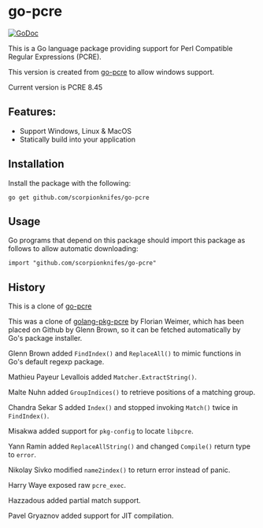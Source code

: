 # go-pcre

[![GoDoc](https://godoc.org/github.com/gijsbers/go-pcre?status.svg=)](https://pkg.go.dev/github.com/scorpionknifes/go-pcre)

This is a Go language package providing support for Perl Compatible Regular Expressions (PCRE).

This version is created from [go-pcre](https://github.com/rubrikinc/goc-pcre) to allow windows support.

Current version is PCRE 8.45

## Features:

- Support Windows, Linux & MacOS
- Statically build into your application

## Installation

Install the package with the following:

    go get github.com/scorpionknifes/go-pcre

## Usage

Go programs that depend on this package should import this package as follows to allow automatic downloading:

    import "github.com/scorpionknifes/go-pcre"

## History

This is a clone of [go-pcre](https://github.com/rubrikinc/goc-pcre)

This was a clone of [golang-pkg-pcre](http://git.enyo.de/fw/debian/golang-pkg-pcre.git) by Florian Weimer, which has been placed on Github by Glenn Brown, so it can be fetched automatically by Go's package installer.

Glenn Brown added `FindIndex()` and `ReplaceAll()` to mimic functions in Go's default regexp package.

Mathieu Payeur Levallois added `Matcher.ExtractString()`.

Malte Nuhn added `GroupIndices()` to retrieve positions of a matching group.

Chandra Sekar S added `Index()` and stopped invoking `Match()` twice in `FindIndex()`.

Misakwa added support for `pkg-config` to locate `libpcre`.

Yann Ramin added `ReplaceAllString()` and changed `Compile()` return type to `error`.

Nikolay Sivko modified `name2index()` to return error instead of panic.

Harry Waye exposed raw `pcre_exec`.

Hazzadous added partial match support.

Pavel Gryaznov added support for JIT compilation.

